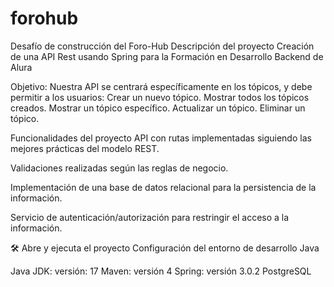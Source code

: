 # forohub
Desafío de construcción del Foro-Hub
Descripción del proyecto
Creación de una API Rest usando Spring para la Formación en Desarrollo Backend de Alura

Objetivo:
Nuestra API se centrará específicamente en los tópicos, y debe permitir a los usuarios: Crear un nuevo tópico. Mostrar todos los tópicos creados. Mostrar un tópico específico. Actualizar un tópico. Eliminar un tópico.

Funcionalidades del proyecto
API con rutas implementadas siguiendo las mejores prácticas del modelo REST.

Validaciones realizadas según las reglas de negocio.

Implementación de una base de datos relacional para la persistencia de la información.

Servicio de autenticación/autorización para restringir el acceso a la información.

🛠️ Abre y ejecuta el proyecto
Configuración del entorno de desarrollo Java

Java JDK: versión: 17
Maven: versión 4
Spring: versión 3.0.2
PostgreSQL
